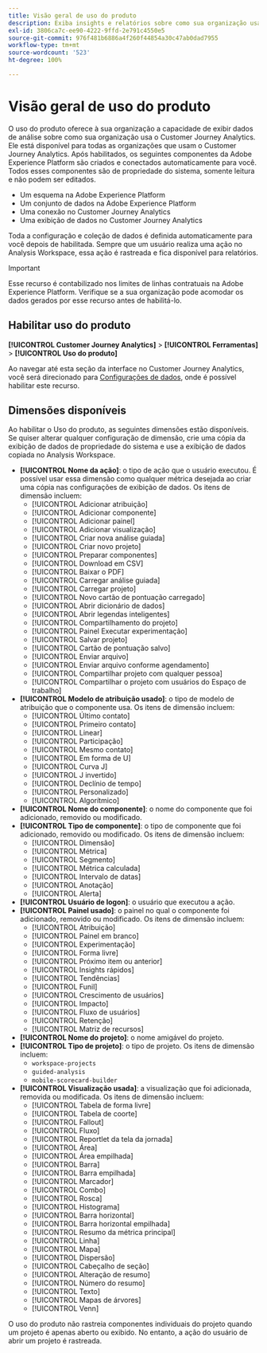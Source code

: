 ```yaml
---
title: Visão geral de uso do produto
description: Exiba insights e relatórios sobre como sua organização usa o Customer Journey Analytics.
exl-id: 3806ca7c-ee90-4222-9ffd-2e791c4550e5
source-git-commit: 976f481b6886a4f260f44854a30c47ab0dad7955
workflow-type: tm+mt
source-wordcount: '523'
ht-degree: 100%

---
```


# Visão geral de uso do produto

O uso do produto oferece à sua organização a capacidade de exibir dados de análise sobre como sua organização usa o Customer Journey Analytics. Ele está disponível para todas as organizações que usam o Customer Journey Analytics. Após habilitados, os seguintes componentes da Adobe Experience Platform são criados e conectados automaticamente para você. Todos esses componentes são de propriedade do sistema, somente leitura e não podem ser editados.

* Um esquema na Adobe Experience Platform
* Um conjunto de dados na Adobe Experience Platform
* Uma conexão no Customer Journey Analytics
* Uma exibição de dados no Customer Journey Analytics

Toda a configuração e coleção de dados é definida automaticamente para você depois de habilitada. Sempre que um usuário realiza uma ação no Analysis Workspace, essa ação é rastreada e fica disponível para relatórios.

>[!IMPORTANT]
>
>Esse recurso é contabilizado nos limites de linhas contratuais na Adobe Experience Platform. Verifique se a sua organização pode acomodar os dados gerados por esse recurso antes de habilitá-lo.

## Habilitar uso do produto

**[!UICONTROL Customer Journey Analytics]** > **[!UICONTROL Ferramentas]** > **[!UICONTROL Uso do produto]**

Ao navegar até esta seção da interface no Customer Journey Analytics, você será direcionado para [Configurações de dados](data-settings.md), onde é possível habilitar este recurso.

## Dimensões disponíveis

Ao habilitar o Uso do produto, as seguintes dimensões estão disponíveis. Se quiser alterar qualquer configuração de dimensão, crie uma cópia da exibição de dados de propriedade do sistema e use a exibição de dados copiada no Analysis Workspace.

* **[!UICONTROL Nome da ação]**: o tipo de ação que o usuário executou. É possível usar essa dimensão como qualquer métrica desejada ao criar uma cópia nas configurações de exibição de dados. Os itens de dimensão incluem:
   * [!UICONTROL Adicionar atribuição]
   * [!UICONTROL Adicionar componente]
   * [!UICONTROL Adicionar painel]
   * [!UICONTROL Adicionar visualização]
   * [!UICONTROL Criar nova análise guiada]
   * [!UICONTROL Criar novo projeto]
   * [!UICONTROL Preparar componentes]
   * [!UICONTROL Download em CSV]
   * [!UICONTROL Baixar o PDF]
   * [!UICONTROL Carregar análise guiada]
   * [!UICONTROL Carregar projeto]
   * [!UICONTROL Novo cartão de pontuação carregado]
   * [!UICONTROL Abrir dicionário de dados]
   * [!UICONTROL Abrir legendas inteligentes]
   * [!UICONTROL Compartilhamento do projeto]
   * [!UICONTROL  Painel Executar experimentação]
   * [!UICONTROL Salvar projeto]
   * [!UICONTROL Cartão de pontuação salvo]
   * [!UICONTROL Enviar arquivo]
   * [!UICONTROL Enviar arquivo conforme agendamento]
   * [!UICONTROL Compartilhar projeto com qualquer pessoa]
   * [!UICONTROL Compartilhar o projeto com usuários do Espaço de trabalho]
* **[!UICONTROL Modelo de atribuição usado]**: o tipo de modelo de atribuição que o componente usa. Os itens de dimensão incluem:
   * [!UICONTROL Último contato]
   * [!UICONTROL Primeiro contato]
   * [!UICONTROL Linear]
   * [!UICONTROL Participação]
   * [!UICONTROL Mesmo contato]
   * [!UICONTROL Em forma de U]
   * [!UICONTROL Curva J]
   * [!UICONTROL J invertido]
   * [!UICONTROL Declínio de tempo]
   * [!UICONTROL Personalizado]
   * [!UICONTROL Algorítmico]
* **[!UICONTROL Nome do componente]**: o nome do componente que foi adicionado, removido ou modificado.
* **[!UICONTROL Tipo de componente]**: o tipo de componente que foi adicionado, removido ou modificado. Os itens de dimensão incluem:
   * [!UICONTROL Dimensão]
   * [!UICONTROL Métrica]
   * [!UICONTROL Segmento]
   * [!UICONTROL Métrica calculada]
   * [!UICONTROL Intervalo de datas]
   * [!UICONTROL Anotação]
   * [!UICONTROL Alerta]
* **[!UICONTROL Usuário de logon]**: o usuário que executou a ação.
* **[!UICONTROL Painel usado]**: o painel no qual o componente foi adicionado, removido ou modificado. Os itens de dimensão incluem:
   * [!UICONTROL Atribuição]
   * [!UICONTROL Painel em branco]
   * [!UICONTROL Experimentação]
   * [!UICONTROL Forma livre]
   * [!UICONTROL Próximo item ou anterior]
   * [!UICONTROL Insights rápidos]
   * [!UICONTROL Tendências]
   * [!UICONTROL Funil]
   * [!UICONTROL Crescimento de usuários]
   * [!UICONTROL Impacto]
   * [!UICONTROL Fluxo de usuários]
   * [!UICONTROL Retenção]
   * [!UICONTROL Matriz de recursos]
* **[!UICONTROL Nome do projeto]**: o nome amigável do projeto.
* **[!UICONTROL Tipo de projeto]**: o tipo de projeto. Os itens de dimensão incluem:
   * `workspace-projects`
   * `guided-analysis`
   * `mobile-scorecard-builder`
* **[!UICONTROL Visualização usada]**: a visualização que foi adicionada, removida ou modificada. Os itens de dimensão incluem:
   * [!UICONTROL Tabela de forma livre]
   * [!UICONTROL Tabela de coorte]
   * [!UICONTROL Fallout]
   * [!UICONTROL Fluxo]
   * [!UICONTROL Reportlet da tela da jornada]
   * [!UICONTROL Área]
   * [!UICONTROL Área empilhada]
   * [!UICONTROL Barra]
   * [!UICONTROL Barra empilhada]
   * [!UICONTROL Marcador]
   * [!UICONTROL Combo]
   * [!UICONTROL Rosca]
   * [!UICONTROL Histograma]
   * [!UICONTROL Barra horizontal]
   * [!UICONTROL Barra horizontal empilhada]
   * [!UICONTROL Resumo da métrica principal]
   * [!UICONTROL Linha]
   * [!UICONTROL Mapa]
   * [!UICONTROL Dispersão]
   * [!UICONTROL Cabeçalho de seção]
   * [!UICONTROL Alteração de resumo]
   * [!UICONTROL Número do resumo]
   * [!UICONTROL Texto]
   * [!UICONTROL Mapas de árvores]
   * [!UICONTROL Venn]

O uso do produto não rastreia componentes individuais do projeto quando um projeto é apenas aberto ou exibido. No entanto, a ação do usuário de abrir um projeto é rastreada.
